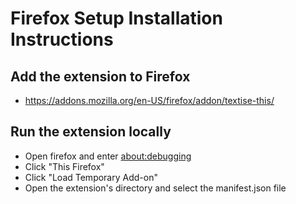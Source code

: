 # Firefox Setup Installation Instructions

## Add the extension to Firefox 
- https://addons.mozilla.org/en-US/firefox/addon/textise-this/
## Run the extension locally
- Open firefox and enter <a href="about:debugging">about:debugging</a> 
- Click "This Firefox"
- Click "Load Temporary Add-on"
- Open the extension's directory and select the manifest.json file